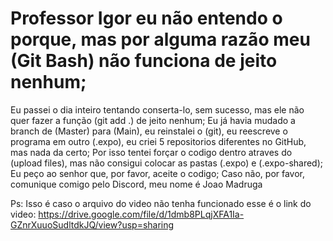 # Professor Igor eu não entendo o porque, mas por alguma razão meu (Git Bash) não funciona de jeito nenhum;
Eu passei o dia inteiro tentando conserta-lo, sem sucesso, mas ele não quer fazer a função (git add .) de jeito nenhum;
Eu já havia mudado a branch de (Master) para (Main), eu reinstalei o (git), eu reescreve o programa em outro (.expo), eu criei 5 repositorios diferentes no GitHub, mas nada da certo;
Por isso tentei forçar o codigo dentro atraves do (upload files), mas não consigui colocar as pastas (.expo) e (.expo-shared);
Eu peço ao senhor que, por favor, aceite o codigo;
Caso não, por favor, comunique comigo pelo Discord, meu nome é Joao Madruga

Ps: Isso é caso o arquivo do video não tenha funcionado esse é o link do video: https://drive.google.com/file/d/1dmb8PLqjXFA1Ia-GZnrXuuoSudltdkJQ/view?usp=sharing
